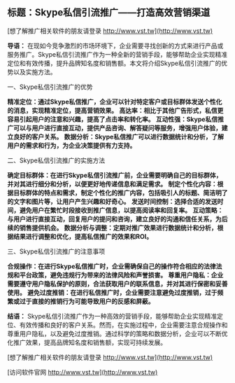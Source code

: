 ## **标题：Skype私信引流推广——打造高效营销渠道**

[想了解推广相关软件的朋友请登录 http://www.vst.tw](http://www.vst.tw)

**导语：**
在现如今竞争激烈的市场环境下，企业需要寻找创新的方式来进行产品或服务推广。Skype私信引流推广作为一种全新的营销手段，能够帮助企业实现精准定位和有效传播，提升品牌知名度和销售额。本文将介绍Skype私信引流推广的优势以及实施方法。

一、Skype私信引流推广的优势

**精准定位：通过Skype私信推广，企业可以针对特定客户或目标群体发送个性化的消息，实现精准定位，提高营销效果。**
**高达率：相比于其他广告形式，私信更容易引起用户的注意和兴趣，提高了点击率和转化率。**
**互动性强：Skype私信推广可以与用户进行直接互动，提供产品咨询、解答疑问等服务，增强用户体验，建立良好的客户关系。**
**数据分析：Skype私信推广可以进行数据统计和分析，了解用户的需求和行为，为企业决策提供有力支持。**

二、Skype私信引流推广的实施方法

**确定目标群体：在进行Skype私信引流推广前，企业需要明确自己的目标群体，并对其进行细分和分析，以便更好地传递信息和满足需求。**
**制定个性化内容：根据目标群体的特点和需求，制定个性化的推广内容，包括吸引人的标题、简洁明了的文字和图片等，让用户产生兴趣和好奇心。**
**发送时间控制：选择合适的发送时间，避免用户在繁忙时段接收到推广信息，以提高阅读率和回复率。**
**互动策略：与用户进行直接互动，回复用户的提问和咨询，建立良好的沟通和信任关系，为后续的销售提供机会。**
**数据分析与调整：定期对推广效果进行数据统计和分析，根据结果进行调整和优化，提高私信推广的效果和ROI。**

三、Skype私信引流推广的注意事项

**合规操作：在进行Skype私信推广时，企业需确保自己的操作符合相应的法律法规和平台政策，避免违规行为带来的法律风险和声誉损害。**
**尊重用户隐私：企业需要遵守用户隐私保护的原则，合法获取用户的联系信息，并对其进行保密和妥善使用。**
**避免过度推销：在进行私信推广时，企业需要注意避免过度推销，过于频繁或过于直接的推销行为可能导致用户的反感和屏蔽。**

**结语：**
Skype私信引流推广作为一种高效的营销手段，能够帮助企业实现精准定位、有效传播和良好的客户关系。然而，在实施过程中，企业需要注意合规操作和尊重用户隐私，以及避免过度推销。通过科学的策略和数据分析，企业可以不断优化推广效果，提高品牌知名度和销售额，实现可持续发展。

[想了解推广相关软件的朋友请登录 http://www.vst.tw](http://www.vst.tw)


[访问软件官网 http://www.vst.tw](http://www.vst.tw)
